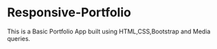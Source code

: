 # Responsive-Portfolio

This is a Basic Portfolio App built using HTML,CSS,Bootstrap and Media queries.
